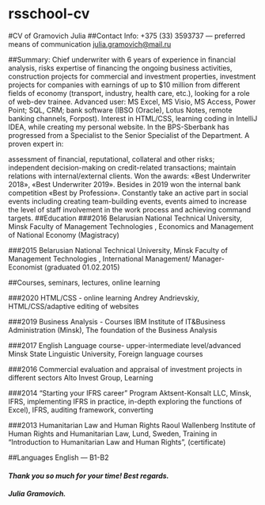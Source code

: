 # rsschool-cv
#CV of Gramovich Julia
##Contact Info:
+375 (33) 3593737 — preferred means of communication julia.gramovich@mail.ru

##Summary:
Chief underwriter with 6 years of experience in financial analysis, risks expertise of financing the ongoing business activities, construction projects for commercial and investment properties, investment projects for companies with earnings of up to $10 million from different fields of economy (transport, industry, health care, etc.), looking for a role of web-dev trainee. Advanced user: MS Excel, MS Visio, MS Access, Power Point; SQL, CRM; bank software (IBSO (Oracle), Lotus Notes, remote banking channels, Forpost). Interest in HTML/CSS, learning coding in IntelliJ IDEA, while creating my personal website. In the BPS-Sberbank has progressed from a Specialist to the Senior Specialist of the Department. A proven expert in:

assessment of financial, reputational, collateral and other risks;
independent decision-making on credit-related transactions;
maintain relations with internal/external clients. Won the awards: «Best Underwriter 2018», «Best Underwriter 2019». Besides in 2019 won the internal bank competition «Best by Profession». Constantly take an active part in social events including creating team-building events, events aimed to increase the level of staff involvement in the work process and achieving command targets.
##Education
###2016
Belarusian National Technical University, Minsk Faculty of Management Technologies , Economics and Management of National Economy (Magistracy)

###2015
Belarusian National Technical University, Minsk Faculty of Management Technologies , International Management/ Manager-Economist (graduated 01.02.2015)

##Courses, seminars, lectures, online learning

###2020
HTML/CSS - online learning Andrey Andrievskiy, HTML/CSS/adaptive editing of websites

###2019
Business Analysis - Courses IBM Institute of IT&Business Administration (Minsk), The foundation of the Business Analysis

###2017
English Language course- upper-intermediate level/advanced Minsk State Linguistic University, Foreign language courses

###2016
Commercial evaluation and appraisal of investment projects in different sectors Alto Invest Group, Learning

###2014
“Starting your IFRS career” Program Aktsent-Konsalt LLC, Minsk, IFRS, implementing IFRS in practice, in-depth exploring the functions of Excel), IFRS, auditing framework, converting

###2013
Humanitarian Law and Human Rights Raoul Wallenberg Institute of Human Rights and Humanitarian Law, Lund, Sweden, Training in “Introduction to Humanitarian Law and Human Rights”, (certificate)

##Languages
English — B1-B2

#### _Thank you so much for your time! Best regards._
#### _Julia Gramovich._